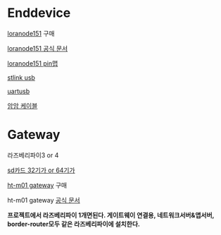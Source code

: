 # Enddevice 

[loranode151](https://heltec.org/project/lora-node-151/) 구매

[loranode151 공식 문서](https://heltec-automation-docs.readthedocs.io/en/latest/stm32/lora_node_151/index.html)

[loranode151 pin맵](https://resource.heltec.cn/download/LoRa_Node_151/LoRa_Node_151_Pinout_Diagram.pdf)

[stlink usb](https://smartstore.naver.com/makerspace/products/4624374784?NaPm=ct%3Dkqai6jq0%7Cci%3D493b4e60bcf3be5c743d6d3c21de02e270283501%7Ctr%3Dsls%7Csn%3D525290%7Chk%3Db3f4ed18121d6eb568c894fe9c39d89915ddd06e)

[uartusb](http://www.mechasolution.com/shop/goods/goods_view.php?inflow=naverCheckout&goodsno=539777&NaPm=ct%3Dkqdd1rn5%7Cci%3Dcheckout%7Ctr%3Dppc%7Ctrx%3D%7Chk%3Dfad9fb625bab5761e80d4b40c81f01457e2eeb19)

[암암 케이블](https://smartstore.naver.com/icfactory/products/697419012?NaPm=ct%3Dkqdd34x5%7Cci%3Dcheckout%7Ctr%3Dppc%7Ctrx%3D%7Chk%3D55790a7f4145e2d809d2d1500a379e995029b7fb)

# Gateway

라즈베리파이3 or 4

[sd카드 32기가 or 64기가](https://smartstore.naver.com/ranistore7282/products/2640705571?NaPm=ct%3Dkqde1y0i%7Cci%3Dcheckout%7Ctr%3Dppc%7Ctrx%3D%7Chk%3De00c2cc38c52b115f28b28603c0f9f6702ce0c93)

[ht-m01 gateway](https://heltec.org/project/ht-m01/) 구매

ht-m01 gateway [공식 문서](https://heltec-automation-docs.readthedocs.io/en/latest/gateway/ht-m01/index.html)

<b> 프로젝트에서 라즈베리파이 1개면된다. 게이트웨이 연결용, 네트워크서버&앱서버, border-router모두 같은 라즈베리파이에 설치한다. 

